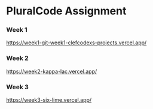 # PluralCode Assignment


### Week 1
https://week1-git-week1-clefcodexs-projects.vercel.app/

### Week 2
https://week2-kappa-lac.vercel.app/

### Week 3
https://week3-six-lime.vercel.app/
